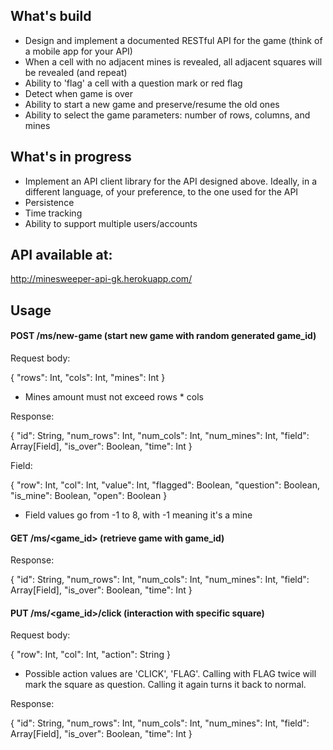 
## What's build

* Design and implement  a documented RESTful API for the game (think of a mobile app for your API)
* When a cell with no adjacent mines is revealed, all adjacent squares will be revealed (and repeat)
* Ability to 'flag' a cell with a question mark or red flag
* Detect when game is over
* Ability to start a new game and preserve/resume the old ones
* Ability to select the game parameters: number of rows, columns, and mines

## What's in progress
* Implement an API client library for the API designed above. Ideally, in a different language, of your preference, to the one used for the API
* Persistence
* Time tracking
* Ability to support multiple users/accounts
 
## API available at:

http://minesweeper-api-gk.herokuapp.com/

## Usage

#### POST /ms/new-game (start new game with random generated game_id)

Request body:

{
    "rows": Int,
    "cols": Int,
    "mines": Int
}

- Mines amount must not exceed rows * cols

Response: 

{
    "id": String,
    "num_rows": Int,
    "num_cols": Int,
    "num_mines": Int,
    "field": Array[Field],
    "is_over": Boolean,
    "time": Int
}

Field:

{
    "row": Int,
    "col": Int,
    "value": Int,
    "flagged": Boolean,
    "question": Boolean,
    "is_mine": Boolean,
    "open": Boolean
}

- Field values go from -1 to 8, with -1 meaning it's a mine

#### GET /ms/<game_id> (retrieve game with game_id)

Response:

{
    "id": String,
    "num_rows": Int,
    "num_cols": Int,
    "num_mines": Int,
    "field": Array[Field],
    "is_over": Boolean,
    "time": Int
}

#### PUT /ms/<game_id>/click (interaction with specific square)

Request body:

{
    "row": Int,
    "col": Int,
    "action": String 
}

- Possible action values are 'CLICK', 'FLAG'. Calling with FLAG twice will mark the square as question. Calling it again turns it back to normal.

Response: 

{
    "id": String,
    "num_rows": Int,
    "num_cols": Int,
    "num_mines": Int,
    "field": Array[Field],
    "is_over": Boolean,
    "time": Int
}
 